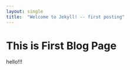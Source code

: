 ```yaml
---
layout: single
title:  "Welcome to Jekyll! -- first posting"
---
```


# This is First Blog Page
hello!!!
